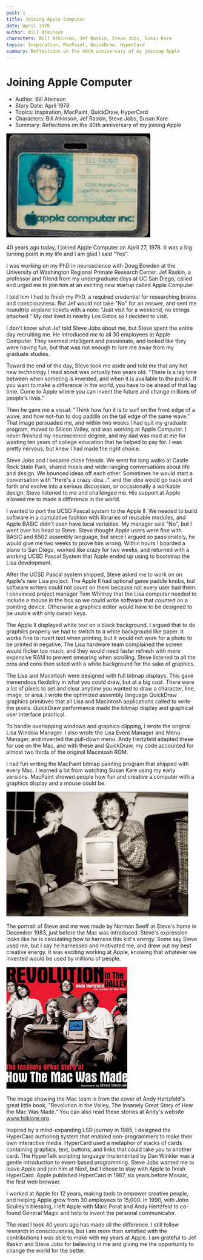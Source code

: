 ```yaml
---
post: 1
title: Joining Apple Computer
date: April 1978
author: Bill Atkinson
characters: Bill Atkinson, Jef Raskin, Steve Jobs, Susan Kare
topics: Inspiration, MacPaint, QuickDraw, HyperCard
summary: Reflections on the 40th anniversary of my joining Apple
---
```


# Joining Apple Computer
* Author: Bill Atkinson
* Story Date: April 1978
* Topics: Inspiration, MacPaint, QuickDraw, HyperCard
* Characters: Bill Atkinson, Jef Raskin, Steve Jobs, Susan Kare
* Summary: Reflections on the 40th anniversary of my joining Apple

![](images/Macintosh/bill-atkinson-id.jpg)

40 years ago today, I joined Apple Computer on April 27, 1978. It was a big turning point in my life and I am glad I said "Yes".

I was working on my PhD in neuroscience with Doug Bowden at the University of Washington Regional Primate Research Center. Jef Raskin, a professor and friend from my undergraduate days at UC San Diego, called and urged me to join him at an exciting new startup called Apple Computer. 

I told him I had to finish my PhD, a required credential for researching brains and consciousness. But Jef would not take "No" for an answer, and sent me roundtrip airplane tickets with a note: "Just visit for a weekend, no strings attached." My dad lived in nearby Los Gatos so I decided to visit.

I don't know what Jef told Steve Jobs about me, but Steve spent the entire day recruiting me. He introduced me to all 30 employees at Apple Computer. They seemed intelligent and passionate, and looked like they were having fun, but that was not enough to lure me away from my graduate studies.

Toward the end of the day, Steve took me aside and told me that any hot new technology I read about was actually two years old. "There is a lag time between when someting is invented, and when it is available to the public. If you want to make a difference in the world, you have to be ahead of that lag time. Come to Apple where you can invent the future and change millions of people's lives." 

Then he gave me a visual: "Think how fun it is to surf on the front edge of a wave, and how not-fun to dog paddle on the tail edge of the same wave." That image persuaded me, and within two weeks I had quit my graduate program, moved to Silicon Valley, and was working at Apple Computer. I never finished my neuroscience degree, and my dad was mad at me for wasting ten years of college education that he helped to pay for. I was pretty nervous, but knew I had made the right choice.

Steve Jobs and I became close friends. We went for long walks at Castle Rock State Park, shared meals and wide-ranging conversations about life and design. We bounced ideas off each other. Sometimes he would start a conversation with "Here's a crazy idea...", and the idea would go back and forth and evolve into a serious discussion, or occasionally a workable design. Steve listened to me and challenged me. His support at Apple allowed me to made a difference in the world. 

I wanted to port the UCSD Pascal system to the Apple II. We needed to build software in a cumulative fashion with libraries of reusable modules, and Apple BASIC didn't even have local variables. My manager said "No", but I went over his head to Steve. Steve thought Apple users were fine with BASIC and 6502 assembly language, but since I argued so passionately, he would give me two weeks to prove him wrong. Within hours I boarded a plane to San Diego, worked like crazy for two weeks, and returned with a working UCSD Pascal System that Apple ended up using to bootstrap the Lisa development.

After the UCSD Pascal system shipped, Steve asked me to work on on Apple's new Lisa project. The Apple II had optional game paddle knobs, but software writers could not count on them because not every user had them. I convinced project manager Tom Whitney that the Lisa computer needed to include a mouse in the box so we could write software that counted on a pointing device. Otherwise a graphics editor would have to be designed to be usable with only cursor keys.

The Apple II displayed white text on a black background. I argued that to do graphics properly we had to switch to a white background like paper. It works fine to invert text when printing, but it would not work for a photo to be printed in negative. The Lisa hardware team complained the screen would flicker too much, and they would need faster refresh with more expensive RAM to prevent smearing when scrolling. Steve listened to all the pros and cons then sided with a white background for the sake of graphics.

The Lisa and Macintosh were designed with full bitmap displays. This gave tremendous flexibility in what you could draw, but at a big cost. There were a lot of pixels to set and clear anytime you wanted to draw a character, line, image, or area. I wrote the optimized assembly language QuickDraw graphics primitives that all Lisa and Macintosh applications called to write the pixels. QuickDraw performance made the bitmap display and graphical user interface practical.

To handle overlapping windows and graphics clipping, I wrote the original Lisa Window Manager. I also wrote the Lisa Event Manager and Menu Manager, and invented the pull-down menu. Andy Hertzfeld adapted these for use on the Mac, and with these and QuickDraw, my code accounted for almost two thirds of the original Macintosh ROM. 

I had fun writing the MacPaint bitmap painting program that shipped with every Mac. I learned a lot from watching Susan Kare using my early versions. MacPaint showed people how fun and creative a computer with a graphics display and a mouse could be.

![](images/Macintosh/Steve_and_Bill_t.jpg)

The portrait of Steve and me was made by Norman Seeff at Steve's home in December 1983, just before the Mac was introduced. Steve's expression looks like he is calculating how to harness this kid's energy. Some say Steve used me, but I say he harnessed and motivated me, and drew out my best creative energy. It was exciting working at Apple, knowing that whatever we invented would be used by millions of people.

![](images/Macintosh/revolution_t.jpg)

The image showing the Mac team is from the cover of Andy Hertzfeld's great little book, "Revolution in the Valley, The Insanely Great Story of How the Mac Was Made." You can also read these stories at Andy's website www.folklore.org.  

Inspired by a mind-expanding LSD journey in 1985, I designed the HyperCard authoring system that enabled non-programmers to make their own interactive media. HyperCard used a metaphor of stacks of cards containing graphics, text, buttons, and links that could take you to another card. The HyperTalk scripting language implemented by Dan Winkler was a gentle introduction to event-based programming. Steve Jobs wanted me to leave Apple and join him at Next, but I chose to stay with Apple to finish HyperCard. Apple published HyperCard in 1987, six years before Mosaic, the first web browser. 

I worked at Apple for 12 years, making tools to empower creative people, and helping Apple grow from 30 employees to 15,000. In 1990, with John Sculley's blessing, I left Apple with Marc Porat and Andy Hertzfeld to co-found General Magic and help to invent the personal communicator.

The road I took 40 years ago has made all the difference. I still follow research in consciousness, but I am more than satisfied with the contributions I was able to make with my years at Apple. I am grateful to Jef Raskin and Steve Jobs for believing in me and giving me the opportunity to change the world for the better.